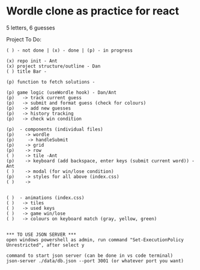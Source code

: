 # Wordle clone as practice for react

  5 letters, 6 guesses

  Project To Do:

    ( ) - not done | (x) - done | (p) - in progress
 
    (x) repo init - Ant
    (x) project structure/outline - Dan
    ( ) title Bar -

    (p) function to fetch solutions -

    (p) game logic (useWordle hook) - Dan/Ant 
    (p)   -> track current guess
    (p)   -> submit and format guess (check for colours)
    (p)   -> add new guesses
    (p)   -> history tracking
    (p)   -> check win condition

    (p)  - components (individual files)
    (p)    -> wordle
    (p)     -> handleSubmit 
    (p)    -> grid
    (p)    -> row
    ( )    -> tile -Ant
    (p)    -> keyboard (add backspace, enter keys (submit current word)) -Ant
    ( )    -> modal (for win/lose condition)
    (p)    -> styles for all above (index.css)
    ( )    -> 


    ( )  - animations (index.css)
    ( )   -> tiles
    ( )   -> used keys
    ( )   -> game win/lose
    ( )   -> colours on keyboard match (gray, yellow, green)


    *** TO USE JSON SERVER ***
    open windows powershell as admin, run command "Set-ExecutionPolicy Unrestricted", after select y

    command to start json server (can be done in vs code terminal) 
    json-server ./data/db.json --port 3001 (or whatever port you want)
#